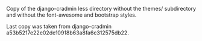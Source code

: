 Copy of the django-cradmin less directory without the themes/
subdirectory and without the font-awesome and bootstrap styles.
 
Last copy was taken from django-cradmin a53b5217e22e02de10918b63a8fa6c312575db22.

